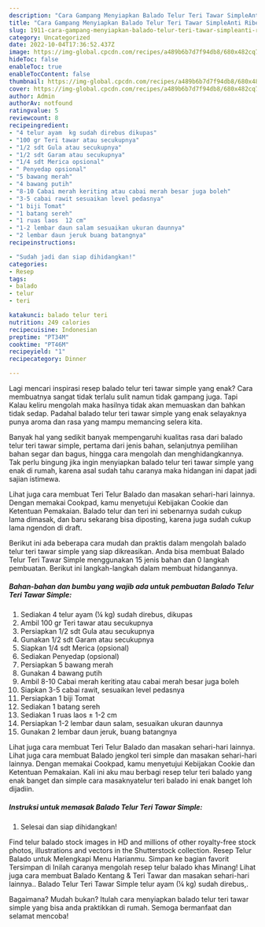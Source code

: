 ```yaml
---
description: "Cara Gampang Menyiapkan Balado Telur Teri Tawar SimpleAnti Ribet"
title: "Cara Gampang Menyiapkan Balado Telur Teri Tawar SimpleAnti Ribet"
slug: 1911-cara-gampang-menyiapkan-balado-telur-teri-tawar-simpleanti-ribet
category: Uncategorized
date: 2022-10-04T17:36:52.437Z
image: https://img-global.cpcdn.com/recipes/a489b6b7d7f94db8/680x482cq70/balado-telur-teri-tawar-simple-foto-resep-utama.jpg
hideToc: false
enableToc: true
enableTocContent: false
thumbnail: https://img-global.cpcdn.com/recipes/a489b6b7d7f94db8/680x482cq70/balado-telur-teri-tawar-simple-foto-resep-utama.jpg
cover: https://img-global.cpcdn.com/recipes/a489b6b7d7f94db8/680x482cq70/balado-telur-teri-tawar-simple-foto-resep-utama.jpg
author: Admin
authorAv: notfound
ratingvalue: 5
reviewcount: 8
recipeingredient:
- "4 telur ayam  kg sudah direbus dikupas"
- "100 gr Teri tawar atau secukupnya"
- "1/2 sdt Gula atau secukupnya"
- "1/2 sdt Garam atau secukupnya"
- "1/4 sdt Merica opsional"
- " Penyedap opsional"
- "5 bawang merah"
- "4 bawang putih"
- "8-10 Cabai merah keriting atau cabai merah besar juga boleh"
- "3-5 cabai rawit sesuaikan level pedasnya"
- "1 biji Tomat"
- "1 batang sereh"
- "1 ruas laos  12 cm"
- "1-2 lembar daun salam sesuaikan ukuran daunnya"
- "2 lembar daun jeruk buang batangnya"
recipeinstructions:

- "Sudah jadi dan siap dihidangkan!"
categories:
- Resep
tags:
- balado
- telur
- teri

katakunci: balado telur teri 
nutrition: 249 calories
recipecuisine: Indonesian
preptime: "PT34M"
cooktime: "PT46M"
recipeyield: "1"
recipecategory: Dinner

---
```



Lagi mencari inspirasi resep balado telur teri tawar simple yang enak? Cara membuatnya sangat tidak terlalu sulit namun tidak gampang juga. Tapi Kalau keliru mengolah maka hasilnya tidak akan memuaskan dan bahkan tidak sedap. Padahal balado telur teri tawar simple yang enak selayaknya punya aroma dan rasa yang mampu memancing selera kita.


Banyak hal yang sedikit banyak mempengaruhi kualitas rasa dari balado telur teri tawar simple, pertama dari jenis bahan, selanjutnya pemilihan bahan segar dan bagus, hingga cara mengolah dan menghidangkannya. Tak perlu bingung jika ingin menyiapkan balado telur teri tawar simple yang enak di rumah, karena asal sudah tahu caranya maka hidangan ini dapat jadi sajian istimewa.

Lihat juga cara membuat Teri Telur Balado dan masakan sehari-hari lainnya. Dengan memakai Cookpad, kamu menyetujui Kebijakan Cookie dan Ketentuan Pemakaian. Balado telur dan teri ini sebenarnya sudah cukup lama dimasak, dan baru sekarang bisa diposting, karena juga sudah cukup lama ngendon di draft.


Berikut ini ada beberapa cara mudah dan praktis dalam mengolah balado telur teri tawar simple yang siap dikreasikan. Anda bisa membuat Balado Telur Teri Tawar Simple menggunakan 15 jenis bahan dan 0 langkah pembuatan. Berikut ini langkah-langkah dalam membuat hidangannya.

<!--inarticleads1-->

##### Bahan-bahan dan bumbu yang wajib ada untuk pembuatan Balado Telur Teri Tawar Simple:

1. Sediakan 4 telur ayam (¼ kg) sudah direbus, dikupas
1. Ambil 100 gr Teri tawar atau secukupnya
1. Persiapkan 1/2 sdt Gula atau secukupnya
1. Gunakan 1/2 sdt Garam atau secukupnya
1. Siapkan 1/4 sdt Merica (opsional)
1. Sediakan  Penyedap (opsional)
1. Persiapkan 5 bawang merah
1. Gunakan 4 bawang putih
1. Ambil 8-10 Cabai merah keriting atau cabai merah besar juga boleh
1. Siapkan 3-5 cabai rawit, sesuaikan level pedasnya
1. Persiapkan 1 biji Tomat
1. Sediakan 1 batang sereh
1. Sediakan 1 ruas laos ± 1-2 cm
1. Persiapkan 1-2 lembar daun salam, sesuaikan ukuran daunnya
1. Gunakan 2 lembar daun jeruk, buang batangnya


Lihat juga cara membuat Teri Telur Balado dan masakan sehari-hari lainnya. Lihat juga cara membuat Balado jengkol teri simple dan masakan sehari-hari lainnya. Dengan memakai Cookpad, kamu menyetujui Kebijakan Cookie dan Ketentuan Pemakaian. Kali ini aku mau berbagi resep telur teri balado yang enak banget dan simple cara masaknyatelur teri balado ini enak banget loh dijadiin. 

<!--inarticleads2-->

##### Instruksi untuk memasak Balado Telur Teri Tawar Simple:


1. Selesai dan siap dihidangkan!

Find telur balado stock images in HD and millions of other royalty-free stock photos, illustrations and vectors in the Shutterstock collection. Resep Telur Balado untuk Melengkapi Menu Harianmu. Simpan ke bagian favorit Tersimpan di Inilah caranya mengolah resep telur balado khas Minang! Lihat juga cara membuat Balado Kentang &amp; Teri Tawar dan masakan sehari-hari lainnya.. Balado Telur Teri Tawar Simple telur ayam (¼ kg) sudah direbus,. 

Bagaimana? Mudah bukan? Itulah cara menyiapkan balado telur teri tawar simple yang bisa anda praktikkan di rumah. Semoga bermanfaat dan selamat mencoba!
